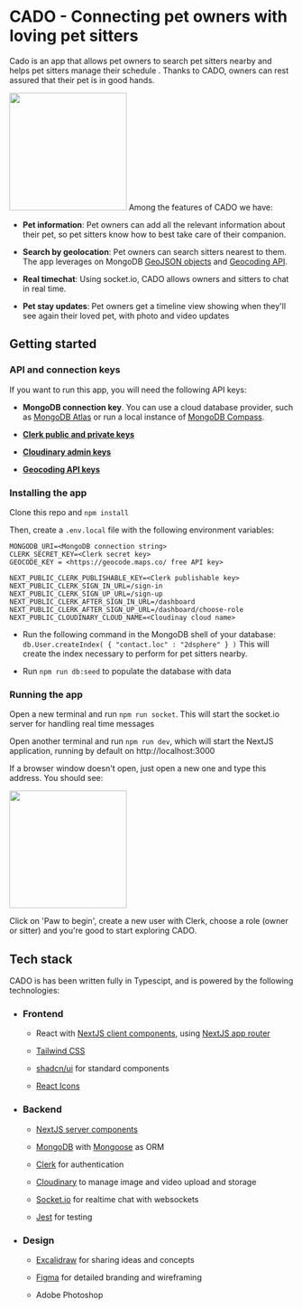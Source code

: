 # CADO - Connecting pet owners with loving pet sitters

Cado is an app that allows pet owners to search pet sitters nearby and helps pet sitters manage their schedule . Thanks to CADO, owners can rest assured that their pet is in good hands.

<img title="" src="file:///D:/pr0/codeworks/projects/thesis-project/pet-care-app/project/images/app-demo-1.png" alt="" width="208" data-align="center">
Among the features of CADO we have:

- **Pet information**: Pet owners can add all the relevant information about their pet, so pet sitters know how to best take care of their companion.

- **Search by geolocation**: Pet owners can search sitters nearest to them. The app leverages on MongoDB [GeoJSON objects](https://www.mongodb.com/docs/manual/geospatial-queries/) and [Geocoding API](https://geocode.maps.co/).

- **Real timechat**: Using socket.io, CADO allows owners and sitters to chat in real time.

- **Pet stay updates**: Pet owners get a timeline view showing when they'll see again their loved pet, with photo and video updates

## Getting started

### API and connection keys

If you want to run this app, you will need the following API keys:

- **MongoDB connection key**. You can use a cloud database provider, such as [MongoDB Atlas](https://www.mongodb.com/atlas) or run a local instance of [MongoDB Compass](https://www.mongodb.com/products/tools/compass).

- **[Clerk public and private keys](https://clerk-docs-git-prettier-fixes.clerkpreview.com/quickstarts/nextjs/stable#set-environment-keys)**

- **[Cloudinary admin keys](https://cloudinary.com/documentation/admin_api)**

- **[Geocoding API keys](https://geocode.maps.co/)**

### Installing the app

Clone this repo and `npm install`

Then, create a `.env.local` file with the following environment variables:

```
MONGODB_URI=<MongoDB connection string>
CLERK_SECRET_KEY=<Clerk secret key>
GEOCODE_KEY = <https://geocode.maps.co/ free API key>

NEXT_PUBLIC_CLERK_PUBLISHABLE_KEY=<Clerk publishable key>
NEXT_PUBLIC_CLERK_SIGN_IN_URL=/sign-in
NEXT_PUBLIC_CLERK_SIGN_UP_URL=/sign-up
NEXT_PUBLIC_CLERK_AFTER_SIGN_IN_URL=/dashboard
NEXT_PUBLIC_CLERK_AFTER_SIGN_UP_URL=/dashboard/choose-role
NEXT_PUBLIC_CLOUDINARY_CLOUD_NAME=<Cloudinay cloud name>
```

- Run the following command in the MongoDB shell of your database: `db.User.createIndex( { "contact.loc" : "2dsphere" } )` This will create the index necessary to perform for pet sitters nearby.

- Run `npm run db:seed` to populate the database with data

### Running the app

Open a new terminal and run `npm run socket`. This will start the socket.io server for handling real time messages

Open another terminal and run `npm run dev`, which will start the NextJS application, running by default on http://localhost:3000

If a browser window doesn't open, just open a new one and type this address. You should see:

<img title="" src="file:///D:/pr0/codeworks/projects/thesis-project/pet-care-app/project/images/app-demo-1.png" alt="" width="208" data-align="center">

Click on 'Paw to begin', create a new user with Clerk, choose a role (owner or sitter) and you're good to start exploring CADO.

## Tech stack

CADO is has been written fully in Typescipt, and is powered by the following technologies:

- ### Frontend
  
  - React with [NextJS client components](https://nextjs.org/docs/app/building-your-application/rendering/client-components), using [NextJS app router](https://nextjs.org/docs/app)
  
  - [Tailwind CSS](https://tailwindcss.com/)
  
  - [shadcn/ui](https://ui.shadcn.com/) for standard components
  
  - [React Icons](https://react-icons.github.io/react-icons/)

- ### Backend
  
  - [NextJS server components](https://nextjs.org/docs/app/building-your-application/rendering/server-components)
  
  - [MongoDB](https://www.mongodb.com/) with [Mongoose](https://mongoosejs.com/) as ORM
  
  - [Clerk](https://clerk.com/) for authentication
  
  - [Cloudinary](https://cloudinary.com/) to manage image and video upload and storage
  
  - [Socket.io](https://socket.io/) for realtime chat with websockets
  
  - [Jest](https://jestjs.io/) for testing

- ### Design
  
  - [Excalidraw](https://excalidraw.com/) for sharing ideas and concepts
  
  - [Figma](https://www.figma.com/) for detailed branding and wireframing
  
  - Adobe Photoshop
